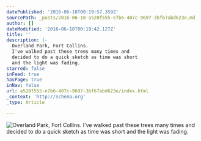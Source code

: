 ```yaml
---
datePublished: '2016-06-18T00:19:57.359Z'
sourcePath: _posts/2016-06-18-a520f555-e7b6-407c-9697-3bf67abd623e.md
author: []
dateModified: '2016-06-18T00:19:42.127Z'
title: ''
description: |-
  Overland Park, Fort Collins.
  I've walked past these trees many times and 
  decided to do a quick sketch as time was short 
  and the light was fading.
starred: false
inFeed: true
hasPage: true
inNav: false
url: a520f555-e7b6-407c-9697-3bf67abd623e/index.html
_context: 'http://schema.org'
_type: Article

---
```

![Overland Park, Fort Collins.
I've walked past these trees many times and 
decided to do a quick sketch as time was short 
and the light was fading.](https://the-grid-user-content.s3-us-west-2.amazonaws.com/531a6f14-5c75-4341-99e5-f28245491bbc.jpg)
